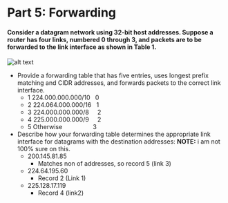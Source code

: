 # Part 5: Forwarding
#### Consider a datagram network using 32-bit host addresses. Suppose a router has four links, numbered 0 through 3, and packets are to be forwarded to the link interface as shown in Table 1.
![alt text](https://github.com/Kayui/tsamnotes/blob/master/Main%20Exam%202015/table1.png "Table 1")
* Provide a forwarding table that has five entries, uses longest prefix matching and CIDR addresses, and forwards packets to the correct link interface.
    * 1 224.000.000.000/10&nbsp;&nbsp;&nbsp;0
    * 2 224.064.000.000/16&nbsp;&nbsp;&nbsp;1
    * 3 224.000.000.000/8&nbsp;&nbsp;&nbsp;&nbsp;&nbsp;2
    * 4 225.000.000.000/9&nbsp;&nbsp;&nbsp;&nbsp;&nbsp;2
    * 5 Otherwise&nbsp;&nbsp;&nbsp;&nbsp;&nbsp;&nbsp;&nbsp;&nbsp;&nbsp;&nbsp;&nbsp;&nbsp;&nbsp;&nbsp;&nbsp;&nbsp;&nbsp;&nbsp;3
* Describe how your forwarding table determines the appropriate link interface for datagrams with the destination addresses:
**NOTE:** i am not 100% sure on this.
    * 200.145.81.85
        * Matches non of addresses, so record 5 (link 3)
    * 224.64.195.60
        * Record 2 (Link 1)
    * 225.128.17.119
        * Record 4 (link2)
